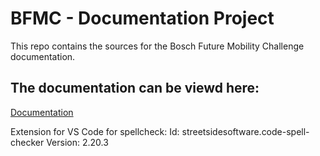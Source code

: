 # BFMC - Documentation Project

This repo contains the sources for the Bosch Future Mobility Challenge documentation. 

## The documentation can be viewd here:
[Documentation](https://boschfuturemobility.com/documentation/)

Extension for VS Code for spellcheck:
Id: streetsidesoftware.code-spell-checker
Version: 2.20.3

